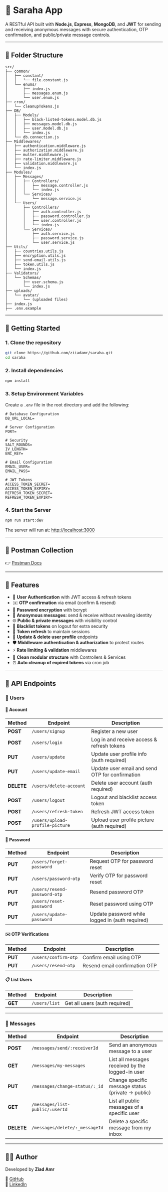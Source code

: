 # 📩 Saraha App

A RESTful API built with **Node.js**, **Express**, **MongoDB**, and **JWT** for sending and receiving anonymous messages with secure authentication, OTP confirmation, and public/private message controls.

---

## 📁 Folder Structure

```
src/
├── common/
│   ├── constant/
│   │   └── file.constant.js
│   └── enums/
│       ├── index.js
│       ├── messages.enum.js
│       └── user.enum.js
├── cron/
│   └── cleanupTokens.js
├── DB/
│   ├── Models/
│   │   ├── black-listed-tokens.model.db.js
│   │   ├── messages.model.db.js
│   │   ├── user.model.db.js
│   │   └── index.js
│   └── db.connection.js
├── Middlewares/
│   ├── authentication.middleware.js
│   ├── authorization.middleware.js
│   ├── multer.middleware.js
│   ├── rate-limiter.middleware.js
│   ├── validation.middleware.js
│   └── index.js
├── Modules/
│   ├── Messages/
│   │   ├── Controllers/
│   │   │   ├── message.controller.js
│   │   │   └── index.js
│   │   └── Services/
│   │       └── message.service.js
│   └── Users/
│       ├── Controllers/
│       │   ├── auth.controller.js
│       │   ├── password.controller.js
│       │   ├── user.controller.js
│       │   └── index.js
│       └── Services/
│           ├── auth.service.js
│           ├── password.service.js
│           └── user.service.js
├── Utils/
│   ├── countries.utils.js
│   ├── encryption.utils.js
│   ├── send-email-utils.js
│   ├── token.utils.js
│   └── index.js
├── Validators/
│   └── Schemas/
│       ├── user.schema.js
│       └── index.js
├── uploads/
│   └── avatar/
│       └── (uploaded files)
├── index.js
├── .env.example
```

---

## 🚀 Getting Started

### 1. Clone the repository
```bash
git clone https://github.com/ziiadamr/saraha.git
cd saraha
```

### 2. Install dependencies
```bash
npm install
```

### 3. Setup Environment Variables
Create a `.env` file in the root directory and add the following:

```env
# Database Configuration
DB_URL_LOCAL=

# Server Configuration
PORT=

# Security
SALT_ROUNDS=
IV_LENGTH=
ENC_KEY=

# Email Configuration
EMAIL_USER=
EMAIL_PASS=

# JWT Tokens
ACCESS_TOKEN_SECRET=
ACCESS_TOKEN_EXPIRY=
REFRESH_TOKEN_SECRET=
REFRESH_TOKEN_EXPIRY=
```

### 4. Start the Server
```bash
npm run start:dev
```

The server will run at: [http://localhost:3000](http://localhost:3000)

---

## 🔗 Postman Collection

👉 [Postman Docs](https://documenter.getpostman.com/view/38568669/2sB3HkpL5S)

---

## 🧠 Features

- 🔐 **User Authentication** with JWT access & refresh tokens  
- ✉️ **OTP confirmation** via email (confirm & resend)  
- 🔑 **Password encryption** with bcrypt  
- 📨 **Anonymous messages**: send & receive without revealing identity  
- 🌐 **Public & private messages** with visibility control  
- 🚪 **Blacklist tokens** on logout for extra security  
- 🔄 **Token refresh** to maintain sessions  
- 📝 **Update & delete user profile** endpoints  
- 🛡 **Middleware authentication & authorization** to protect routes  
- ⚡ **Rate limiting & validation** middlewares  
- 🧩 **Clean modular structure** with Controllers & Services  
- ⏰ **Auto cleanup of expired tokens** via cron job  

---

## 📌 API Endpoints

### 👤 Users

#### 🧾 Account
| Method | Endpoint | Description |
|--------|-----------|-------------|
| **POST** | `/users/signup` | Register a new user |
| **POST** | `/users/login` | Log in and receive access & refresh tokens |
| **PUT** | `/users/update` | Update user profile info (auth required) |
| **PUT** | `/users/update-email` | Update user email and send OTP for confirmation |
| **DELETE** | `/users/delete-account` | Delete user account (auth required) |
| **POST** | `/users/logout` | Logout and blacklist access token |
| **POST** | `/users/refresh-token` | Refresh JWT access token |
| **POST** | `/users/upload-profile-picture` | Upload user profile picture (auth required) |

#### 🔐 Password
| Method | Endpoint | Description |
|--------|-----------|-------------|
| **PUT** | `/users/forget-password` | Request OTP for password reset |
| **PUT** | `/users/password-otp` | Verify OTP for password reset |
| **PUT** | `/users/resend-password-otp` | Resend password OTP |
| **PUT** | `/users/reset-password` | Reset password using OTP |
| **PUT** | `/users/update-password` | Update password while logged in (auth required) |

#### ✉️ OTP Verifications
| Method | Endpoint | Description |
|--------|-----------|-------------|
| **PUT** | `/users/confirm-otp` | Confirm email using OTP |
| **PUT** | `/users/resend-otp` | Resend email confirmation OTP |

#### 📋 List Users
| Method | Endpoint | Description |
|--------|-----------|-------------|
| **GET** | `/users/list` | Get all users (auth required) |

---

### 💬 Messages
| Method | Endpoint | Description |
|--------|-----------|-------------|
| **POST** | `/messages/send/:receiverId` | Send an anonymous message to a user |
| **GET** | `/messages/my-messages` | List all messages received by the logged-in user |
| **PUT** | `/messages/change-status/:_id` | Change specific message status (private → public) |
| **GET** | `/messages/list-public/:userId` | List all public messages of a specific user |
| **DELETE** | `/messages/delete/:_messageId` | Delete a specific message from my inbox |

---

## 👨‍💻 Author

Developed by **Ziad Amr**  

🔗 [GitHub](https://github.com/ziiadamr)  
🔗 [LinkedIn](https://linkedin.com/in/ziiadamr)


